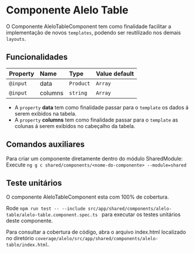 # Componente Alelo Table

O Componente AleloTableComponent tem como finalidade facilitar a implementação de novos `templates`, podendo ser reutilizado nos demais `layouts`.

## Funcionalidades

| Property | Name    | Type      | Value default |
| :------- | :------ | :-------- | :------------ |
| `@input` | data    | `Product` | `Array`       |
| `@input` | columns | `string`  | `Array`       |

- A `property` **data** tem como finalidade passar para o `template` os dados á serem exibidos na tabela.
- A `property` **columns** tem como finalidade passar para o `template` as colunas á serem exibidos no cabeçalho da tabela.

## Comandos auxiliares

Para criar um componente diretamente dentro do módulo SharedModule:
Execute `ng g c shared/components/<nome-do-componente> --module=shared`

## Teste unitários

O componente AleloTableComponent esta com 100% de cobertura.

Rode `npm run test -- --include src/app/shared/components/alelo-table/alelo-table.component.spec.ts ` para executar os testes unitários deste componente.

Para consultar a cobertura de código, abra o arquivo index.html localizado no diretório `coverage/alelo/src/app/shared/components/alelo-table/index.html`.
